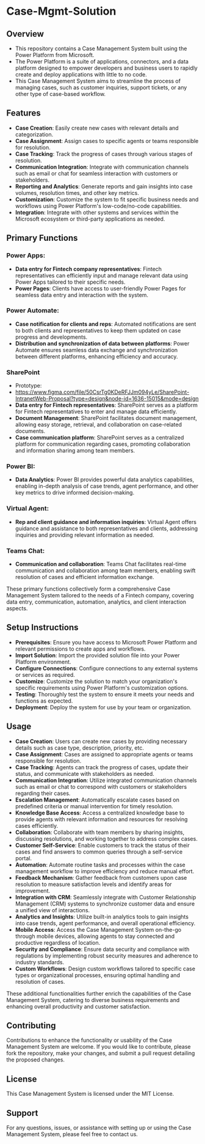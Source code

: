 # Case-Mgmt-Solution

## Overview
- This repository contains a Case Management System built using the Power Platform from Microsoft. 
- The Power Platform is a suite of applications, connectors, and a data platform designed to empower developers and business users to rapidly create and deploy applications with little to no code. 
- This Case Management System aims to streamline the process of managing cases, such as customer inquiries, support tickets, or any other type of case-based workflow.

## Features
- **Case Creation**: Easily create new cases with relevant details and categorization.
- **Case Assignment**: Assign cases to specific agents or teams responsible for resolution.
- **Case Tracking**: Track the progress of cases through various stages of resolution.
- **Communication Integration**: Integrate with communication channels such as email or chat for seamless interaction with customers or stakeholders.
- **Reporting and Analytics**: Generate reports and gain insights into case volumes, resolution times, and other key metrics.
- **Customization**: Customize the system to fit specific business needs and workflows using Power Platform's low-code/no-code capabilities.
- **Integration**: Integrate with other systems and services within the Microsoft ecosystem or third-party applications as needed.

## Primary Functions

### Power Apps:
- **Data entry for Fintech company representatives**: Fintech representatives can efficiently input and manage relevant data using Power Apps tailored to their specific needs.
- **Power Pages**: Clients have access to user-friendly Power Pages for seamless data entry and interaction with the system.

### Power Automate:
- **Case notification for clients and reps**: Automated notifications are sent to both clients and representatives to keep them updated on case progress and developments.
- **Distribution and synchronization of data between platforms**: Power Automate ensures seamless data exchange and synchronization between different platforms, enhancing efficiency and accuracy.

### SharePoint
- Prototype:
- https://www.figma.com/file/50CsrTg0KDeRFJJm094yLe/SharePoint-IntranetWeb-Proposal?type=design&node-id=1636-15015&mode=design
- **Data entry for Fintech representatives**: SharePoint serves as a platform for Fintech representatives to enter and manage data efficiently.
- **Document Management**: SharePoint facilitates document management, allowing easy storage, retrieval, and collaboration on case-related documents.
- **Case communication platform**: SharePoint serves as a centralized platform for communication regarding cases, promoting collaboration and information sharing among team members.

### Power BI:
- **Data Analytics**: Power BI provides powerful data analytics capabilities, enabling in-depth analysis of case trends, agent performance, and other key metrics to drive informed decision-making.

### Virtual Agent:
- **Rep and client guidance and information inquiries**: Virtual Agent offers guidance and assistance to both representatives and clients, addressing inquiries and providing relevant information as needed.

### Teams Chat:
- **Communication and collaboration**: Teams Chat facilitates real-time communication and collaboration among team members, enabling swift resolution of cases and efficient information exchange.

These primary functions collectively form a comprehensive Case Management System tailored to the needs of a Fintech company, covering data entry, communication, automation, analytics, and client interaction aspects.

## Setup Instructions
- **Prerequisites**: Ensure you have access to Microsoft Power Platform and relevant permissions to create apps and workflows.
- **Import Solution**: Import the provided solution file into your Power Platform environment.
- **Configure Connections**: Configure connections to any external systems or services as required.
- **Customize**: Customize the solution to match your organization's specific requirements using Power Platform's customization options.
- **Testing**: Thoroughly test the system to ensure it meets your needs and functions as expected.
- **Deployment**: Deploy the system for use by your team or organization.

## Usage
- **Case Creation**: Users can create new cases by providing necessary details such as case type, description, priority, etc.
- **Case Assignment**: Cases are assigned to appropriate agents or teams responsible for resolution.
- **Case Tracking**: Agents can track the progress of cases, update their status, and communicate with stakeholders as needed.
- **Communication Integration**: Utilize integrated communication channels such as email or chat to correspond with customers or stakeholders regarding their cases.
- **Escalation Management**: Automatically escalate cases based on predefined criteria or manual intervention for timely resolution.
- **Knowledge Base Access**: Access a centralized knowledge base to provide agents with relevant information and resources for resolving cases efficiently.
- **Collaboration**: Collaborate with team members by sharing insights, discussing resolutions, and working together to address complex cases.
- **Customer Self-Service**: Enable customers to track the status of their cases and find answers to common queries through a self-service portal.
- **Automation**: Automate routine tasks and processes within the case management workflow to improve efficiency and reduce manual effort.
- **Feedback Mechanism**: Gather feedback from customers upon case resolution to measure satisfaction levels and identify areas for improvement.
- **Integration with CRM**: Seamlessly integrate with Customer Relationship Management (CRM) systems to synchronize customer data and ensure a unified view of interactions.
- **Analytics and Insights**: Utilize built-in analytics tools to gain insights into case trends, agent performance, and overall operational efficiency.
- **Mobile Access**: Access the Case Management System on-the-go through mobile devices, allowing agents to stay connected and productive regardless of location.
- **Security and Compliance**: Ensure data security and compliance with regulations by implementing robust security measures and adherence to industry standards.
- **Custom Workflows**: Design custom workflows tailored to specific case types or organizational processes, ensuring optimal handling and resolution of cases.

These additional functionalities further enrich the capabilities of the Case Management System, catering to diverse business requirements and enhancing overall productivity and customer satisfaction.

## Contributing
Contributions to enhance the functionality or usability of the Case Management System are welcome. If you would like to contribute, please fork the repository, make your changes, and submit a pull request detailing the proposed changes.

## License
This Case Management System is licensed under the MIT License.

## Support
For any questions, issues, or assistance with setting up or using the Case Management System, please feel free to contact us.

